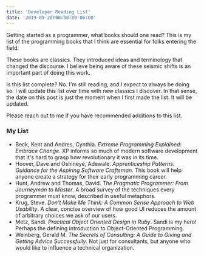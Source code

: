 ```yaml
---
title: 'Developer Reading List'
date: '2019-09-28T00:00:00-06:00'
---
```


Getting started as a programmer, what books should one read? This is my list of
the programming books that I think are essential for folks entering the field.

These books are classics. They introduced ideas and terminology that changed
the discourse. I believe being aware of these seismic shifts is an important
part of doing this work.

Is this list complete? No. I'm still reading, and I expect to always be doing
so. I will update this list over time with new classics I discover. In that
sense, the date on this post is just the moment when I first made the list. It
will be updated.

Please reach out to me if you have recommended additions to this list.

### My List

- Beck, Kent and Andres, Cynthia. _Extreme Programming Explained: Embrace
  Change_. XP informs so much of modern software development that it's hard
  to grasp how revolutionary it was in its time.
- Hoover, Dave and Oshineye, Adewale. _Apprenticeship Patterns: Guidance for
  the Aspiring Software Craftsman_. This book will help anyone create a
  strategy for their early programming career.
- Hunt, Andrew and Thomas, David. _The Pragmatic Programmer: From Journeyman
  to Master_. A broad survey of the techniques every programmer must know,
  described in useful metaphors.
- Krug, Steve. _Don't Make Me Think: A Common Sense Approach to Web
  Usability_. A clear, concise overview of how good UI reduces the amount of
  arbitrary choices we ask of our users.
- Metz, Sandi. _Practical Object Oriented Design in Ruby_. Sandi is my
  hero! Perhaps the defining introduction to Object-Oriented Programming.
- Weinberg, Gerald M. _The Secrets of Consulting: A Guide to Giving and
  Getting Advice Successfully_. Not just for consultants, but anyone who
  would like to influence a technical organization.

